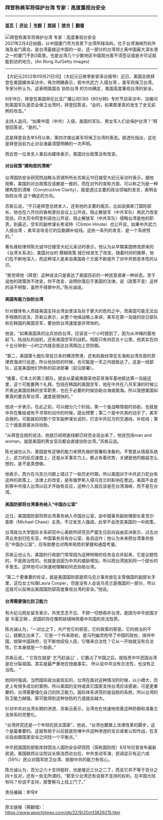 ### 拜登称美军将保护台湾 专家：高度重视台安全

---

#### [首页](../../../..?n13829215) &nbsp;|&nbsp; [评论](../../../../../epoch-comment?n13829215) &nbsp;|&nbsp; [专题](../../../../../epoch-special?n13829215) &nbsp;|&nbsp; [禁闻](../../../../../epoch-news?n13829215) &nbsp;|&nbsp; [禁书](../../../../../books?n13829215) &nbsp;|&nbsp; [翻墙](https://github.com/gfw-breaker/nogfw/blob/master/README.md?n13829215)


<div><img alt="拜登称美军将保护台湾 专家：高度重视台安全" class="attachment-djy_600_400 size-djy_600_400 wp-post-image" src="https://i.epochtimes.com/assets/uploads/2022/09/id13829223-GettyImages-1302221427-600x400.jpg"/>
<div class="caption">
 2021年2月4日拍摄，以中国厦门市为背景下台湾所辖岛屿，位于台湾海峡烈屿外海及金门离岛，是台湾最接近中国的一处，这一部分的台湾领土离中国最大深水港之一的厦门不到3英里。也是台湾几个少数地区中国观光客不须签证或是许可证就能到访的地方。(An Rong Xu/Getty Images)
</div></div><hr/><div class="post_content" id="artbody" itemprop="articleBody">
 <!-- article content begin -->
 <p>
  【大纪元2022年09月21日讯】（大纪元记者李新安采访报导）近日，美国总统拜登在美国媒体采访中，再次明确表示，若中共武力
  <ok href="https://www.epochtimes.com/gb/tag/%E5%85%A5%E4%BE%B5%E5%8F%B0%E6%B9%BE.html">
   入侵台湾
  </ok>
  ，美军将保卫台湾。专家分析认为，这表明美国会
  <ok href="https://www.epochtimes.com/gb/tag/%E5%8D%8F%E9%98%B2%E5%8F%B0%E6%B9%BE.html">
   协防台湾
  </ok>
  的方向确定，美国高度重视台湾的安全。
 </p>
 <p>
  9月18日，拜登在美国哥伦比亚广播公司CBS《60分钟》专栏节目采访中，当被问到美国军队是否会保卫台湾时，拜登回答说，“会的，如果那里真的发生了史无前例的攻击。”
 </p>
 <p>
  主持人追问，“如果中国（中共）入侵，美国的军队、男女军人们会保护台湾？”拜登回答说，“是的。”
 </p>
 <p>
  这是拜登自去年5月以来，第四次做出美军将保卫台湾的表态。路透社指出，这也是拜登目前为止对台海最清楚明确的一次声明。
 </p>
 <p>
  而白宫一位发言人事后向媒体表示，美国对台政策没有改变。
 </p>
 <h4>
  对台政策“建构型的清晰”
 </h4>
 <p>
  台湾国防安全研究院战略与资源所所长苏紫云19日接受大纪元采访时表示，据他观察，美国的对台政策应该都是一致的，而在对外的宣称方面，可以称之为是一种建构型的清晰（Constructive Clarity），就是透过主要的政治领袖的发言，表明会
  <ok href="https://www.epochtimes.com/gb/tag/%E5%8D%8F%E9%98%B2%E5%8F%B0%E6%B9%BE.html">
   协防台湾
  </ok>
  这个确定的方向。
 </p>
 <p>
  苏紫云说，“不只是拜登总统本人，还有他的主要的阁员，比如说奥斯汀国防部长，他也在六月份的香格里拉会议上公开说，阻止解放军（中共军队）用武力改变现状。印太司令阿奎利诺也公开说，阻止解放军（中共军队）侵略台湾是他的职责。到最近，空军的副参谋长希诺特（Clinton Hinote）也公开说，如果中共武力
  <ok href="https://www.epochtimes.com/gb/tag/%E5%85%A5%E4%BE%B5%E5%8F%B0%E6%B9%BE.html">
   入侵台湾
  </ok>
  ，美军会攻击它的后勤跟补给线。这些一系列的发言，是一个系统性的。”
 </p>
 <p>
  著名维权律师陈光诚19日接受大纪元采访时表示，他认为从早期美国修改原来的《台湾关系法》，美国对台的
  <ok href="https://www.epochtimes.com/gb/tag/%E6%A8%A1%E7%B3%8A%E6%94%BF%E7%AD%96.html">
   模糊政策
  </ok>
  就已经发生了改变。随着时间的推移，他们在不断地深入，而这种深入是来自美国各个方面不断提升了对中共邪恶本性的认识。
 </p>
 <p>
  “我觉得他（拜登）这种说法只是表达了美国目前的一种民意或者一种状态。至于说他的政策改不改变，你不改变，说明你落后于美国的法律。说（政策不变）这样的话不明智，虽然不得罪中共。”陈光诚说。
 </p>
 <h4>
  美国有能力协防台湾
 </h4>
 <p>
  针对媒体有人质疑美国支持台湾会使该岛处于更大的危险之中，而美国可能无法出手相救的说法，苏紫云表示，从整个地缘战略上来讲，美军在第一岛链的驻日部队和在韩国的美国空军，要协防台湾速度是非常快的。
 </p>
 <p>
  他说，“如果美国真的出兵协防台湾，应该说一个小时就到了，因为从冲绳的基地起飞，陆战队的战机，还有美国空军的战机，相距只有四百五十公里。他其实在四十五分钟到一小时之内就会抵达台湾周边上空防御。
 </p>
 <p>
  “第二，美国第七舰队常驻日本的横须贺港，还有航舰经常在东海和台湾东部的菲律宾海进行巡逻。所以他协防的时候，也可能是一天之内就抵达了。这是一线部队，这是美国他们所称的前进部署（前沿部署）。
 </p>
 <p>
  “接着，它本土的第三舰队，就会从夏威夷跟圣地亚哥海军基地抵达第一岛链这里，这个可能要两个礼拜。包括在韩国的美国空军，他在中共在八月军演的时候公开表达美国驻韩的空军职责，也在于必要的时候协助台海或南海。所以我想美国如果真的要去帮台湾，速度是很快的。”
 </p>
 <p>
  他进一步表示，在此之前，可以细分几个阶段。第一个是战略情报的协助，也就是中共在集结或有不寻常的动作的时候，提出预警；第二个是中共真的动手了，美军会做的，可能就如同那个空军副参谋长说的，打击中共后方的交通线、补给线；第三个就是直接派兵协助。
 </p>
 <p>
  “从拜登总统的说法，他就已经把底线都已经完全说出来了，他说包括man and woman，就是美国的男女官兵都会直接协防台湾。”苏紫云说。
 </p>
 <p>
  陈光诚也认为，美国是有足够的能力来预先做好部署和准备的。不管是从情报系统上，武力的反应速度上，还是从军事实力上，都占有着优势，关键是他的脑袋怎么想的，是不是真想做。
 </p>
 <p>
  他表示，西方在乌克兰问题上错过了一些历史时期，所以美国对于中共武力犯台有这样的政策上、法律上的改变，是有俄罗斯入侵乌克兰的影响在里边。美国不会走到等中共侵入台湾以后才开始有反应，这种介入就应该是在台湾海峡，而不是在台湾。
 </p>
 <h4>
  美国防部将台湾事务纳入“中国办公室”
 </h4>
 <p>
  近日，美国国防部将把台湾事务纳入中国办公室，由中国事务副助理部长麦克尔‧查斯（Michael Chase）主责。不过发言人强调，此举不会改变美国的一中政策。
 </p>
 <p>
  台湾政治大学国际关系研究中心美欧所研究员严震生日前向自由亚洲表示，过去台湾业务划归在东亚，中国事务另有办公室，各自运作；他认为未来把台湾事务放在“中国办公室”，应有助整合对两岸局势的掌握和通盘考量。
 </p>
 <p>
  苏紫云也认为，美国的行政部门常常因为这种特殊的任务会合并起来，它是议题性的，不是政治性的。也就是说因为中共的威胁增加，所以把台湾放到同一个部长的手里去。这样他可以快速地理解如何去协助台湾。
 </p>
 <p>
  “第二个更重要的佐证，就是美国国防部是把乌克兰事务放在主管俄国的副部长手里，这位女士叫做Laura Cooper，但是没有人会说乌克兰是俄国的一部分，所以这就可以反映出美国国防部高度重视台湾的安全。”他说。
 </p>
 <h4>
  台湾需要强化防卫能力
 </h4>
 <p>
  有大纪元网友留言表示，共党念念不忘、不顾一切想吞并台湾，是因为中华民国才是
  <ok href="https://www.epochtimes.com/gb/tag/%E5%8D%8E%E5%A4%8F%E6%AD%A3%E6%9C%94.html">
   华夏正朔
  </ok>
  ，民国的存在像照妖镜映照着中共国的非法性质。
 </p>
 <p class="p3">
  <span class="s1">
   陈光诚认为，“一对比之下，共产党它的邪恶，它的政策的邪恶，它的统治的不公，就都比出来了。
  </span>
  <span class="s1">
   它是一个外来政权，是马列幽灵抢夺了中国的政权，挟持中国，绑架中国政府，在不断地奴役人民，它哪来合法性？它从一开始就没有合法性，它本身就是一个劫匪。”
  </span>
 </p>
 <p class="p5">
  <span class="s2">
   苏紫云说，“
  </span>
  <span class="s1">
   它现在就是‘
  </span>
  <span class="s2">
   乞丐赶庙公’
  </span>
  <span class="s1">
   ，它霸占了中国之后，就指责中华民国台湾是在分裂祖国。其实是最严重地在扭曲事实。
  </span>
  <span class="s1">
   所以说中共没有合法性，也没有正当性。
  </span>
  <span class="s1">
   ”
  </span>
 </p>
 <p>
  他同时强调，当然国际政治是现实的，台湾在面对这种情况的时候，以小搏大，历史上有很多成功的案例。所以美国的支持或其它国家支持台湾应该感谢，可是更重要的，台湾需要强化自己的防卫能力。国际体系讲究的是自助的系统，所以台湾的防卫能力越强，那可能得到这种协防的力道就会越大。
 </p>
 <p>
  针对中共对台湾长期的渗透，苏紫云表示，台湾也在快速地改善这种防御和准备立法体系的完整化。
 </p>
 <p>
  “台湾终究还是一个年轻的民主国家”，他说，“台湾也要跟上法律改革的脚步，这个是最重要的。这就有助于以后就是防堵中共这种渗透的言论或者认知作战，在言论自由跟国家安全之间找一个平衡点。”
 </p>
 <p>
  中华民国国防部智库财团法人国防安全研究院（简称国防院）8月16日曾发布最新民调，美国联邦众议院议长佩洛西访台后，中共发动军演，民调显示有近六成（59%）民众对国军防卫台湾、抵御中共的能力有信心。
 </p>
 <p class="p1">
  陈光诚认为，百分之六十支持挺好，也是接近三分之二了，而且它并不等于百分之四十反对，还有一些无所谓的。“那至少台湾还有说我不支持的权利，在中国大陆有吗？你说不支持，那警察马上找上门了。”
 </p>
 <p>
  责任编辑：李穹#
 </p>
 <!-- article content end -->
 <div id="below_article_ad">
 </div>
</div>


---

原文链接（需翻墙）：https://www.epochtimes.com/gb/22/9/20/n13829215.htm
